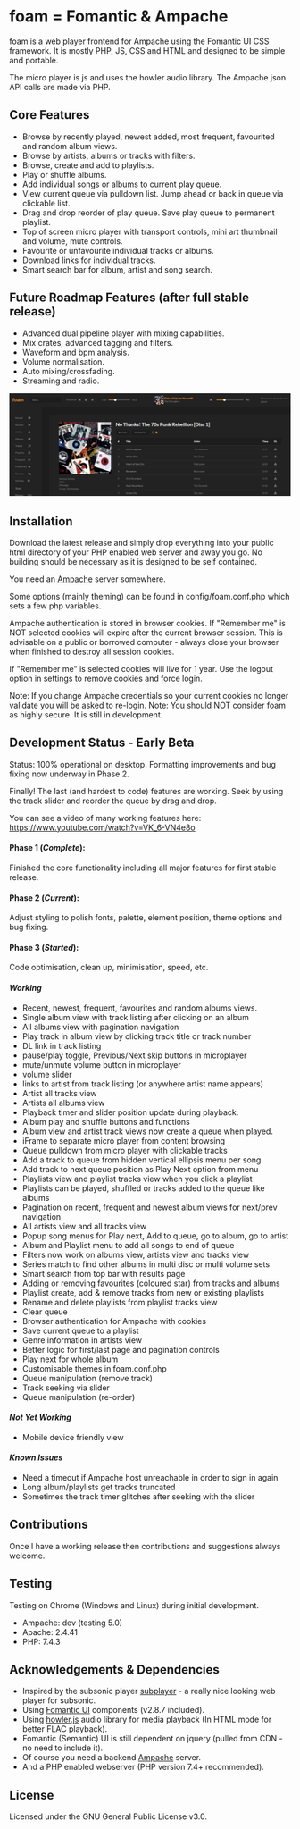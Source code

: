 # foam = Fomantic & Ampache

foam is a web player frontend for Ampache using the Fomantic UI CSS framework. It is mostly PHP, JS, CSS and HTML and designed to be simple and portable.

The micro player is js and uses the howler audio library. The Ampache json API calls are made via PHP.

## Core Features

- Browse by recently played, newest added, most frequent, favourited and random album views.
- Browse by artists, albums or tracks with filters.
- Browse, create and add to playlists.
- Play or shuffle albums.
- Add individual songs or albums to current play queue.
- View current queue via pulldown list. Jump ahead or back in queue via clickable list.
- Drag and drop reorder of play queue. Save play queue to permanent playlist.
- Top of screen micro player with transport controls, mini art thumbnail and volume, mute controls.
- Favourite or unfavourite individual tracks or albums.
- Download links for individual tracks.
- Smart search bar for album, artist and song search.

## Future Roadmap Features (after full stable release)

- Advanced dual pipeline player with mixing capabilities.
- Mix crates, advanced tagging and filters.
- Waveform and bpm analysis.
- Volume normalisation.
- Auto mixing/crossfading.
- Streaming and radio.

![Overview](/img/screenshot_pre-release_wip3_sml.png)

## Installation
Download the latest release and simply drop everything into your public html directory of your PHP enabled web server and away you go. No building should be necessary as it is designed to be self contained.

You need an [Ampache](https://github.com/ampache/ampache) server somewhere.

Some options (mainly theming) can be found in config/foam.conf.php which sets a few php variables.

Ampache authentication is stored in browser cookies. If "Remember me" is NOT selected cookies will expire after the current browser session.
This is advisable on a public or borrowed computer - always close your browser when finished to destroy all session cookies.

If "Remember me" is selected cookies will live for 1 year. Use the logout option in settings to remove cookies and force login.

Note: If you change Ampache credentials so your current cookies no longer validate you will be asked to re-login.
Note: You should NOT consider foam as highly secure. It is still in development.

## Development Status - Early Beta
Status: 100% operational on desktop. Formatting improvements and bug fixing now underway in Phase 2.

Finally! The last (and hardest to code) features are working. Seek by using the track slider and reorder the queue by drag and drop.

You can see a video of many working features here:
https://www.youtube.com/watch?v=VK_6-VN4e8o

#### Phase 1 (*Complete*):
Finished the core functionality including all major features for first stable release.

#### Phase 2 (*Current*):
Adjust styling to polish fonts, palette, element position, theme options and bug fixing.

#### Phase 3 (*Started*):
Code optimisation, clean up, minimisation, speed, etc.

#### _Working_
- Recent, newest, frequent, favourites and random albums views.
- Single album view with track listing after clicking on an album
- All albums view with pagination navigation
- Play track in album view by clicking track title or track number
- DL link in track listing
- pause/play toggle, Previous/Next skip buttons in microplayer
- mute/unmute volume button in microplayer
- volume slider
- links to artist from track listing (or anywhere artist name appears)
- Artist all tracks view
- Artists all albums view
- Playback timer and slider position update during playback.
- Album play and shuffle buttons and functions
- Album view and artist track views now create a queue when played.
- iFrame to separate micro player from content browsing
- Queue pulldown from micro player with clickable tracks
- Add a track to queue from hidden vertical ellipsis menu per song
- Add track to next queue position as Play Next option from menu
- Playlists view and playlist tracks view when you click a playlist
- Playlists can be played, shuffled or tracks added to the queue like albums
- Pagination on recent, frequent and newest album views for next/prev navigation
- All artists view and all tracks view
- Popup song menus for Play next, Add to queue, go to album, go to artist
- Album and Playlist menu to add all songs to end of queue
- Filters now work on albums view, artists view and tracks view
- Series match to find other albums in multi disc or multi volume sets
- Smart search from top bar with results page
- Adding or removing favourites (coloured star) from tracks and albums
- Playlist create, add & remove tracks from new or existing playlists
- Rename and delete playlists from playlist tracks view
- Clear queue
- Browser authentication for Ampache with cookies
- Save current queue to a playlist
- Genre information in artists view
- Better logic for first/last page and pagination controls
- Play next for whole album
- Customisable themes in foam.conf.php
- Queue manipulation (remove track)
- Track seeking via slider
- Queue manipulation (re-order)

#### _Not Yet Working_
- Mobile device friendly view

#### _Known Issues_
- Need a timeout if Ampache host unreachable in order to sign in again
- Long album/playlists get tracks truncated
- Sometimes the track timer glitches after seeking with the slider

## Contributions
Once I have a working release then contributions and suggestions always welcome.

## Testing
Testing on Chrome (Windows and Linux) during initial development.
- Ampache: dev (testing 5.0)
- Apache: 2.4.41
- PHP: 7.4.3

## Acknowledgements & Dependencies
- Inspired by the subsonic player [subplayer](https://github.com/peguerosdc/subplayer) - a really nice looking web player for subsonic.
- Using [Fomantic UI](https://github.com/fomantic/Fomantic-UI) components (v2.8.7 included).
- Using [howler.js](https://github.com/goldfire/howler.js) audio library for media playback (In HTML mode for better FLAC playback).
- Fomantic (Semantic) UI is still dependent on jquery (pulled from CDN - no need to include it).
- Of course you need a backend [Ampache](https://github.com/ampache/ampache) server.
- And a PHP enabled webserver (PHP version 7.4+ recommended).

## License

Licensed under the GNU General Public License v3.0.
